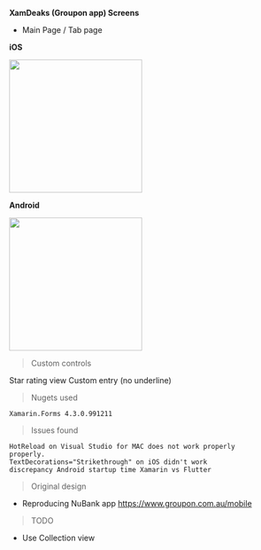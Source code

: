 **XamDeaks (Groupon app) Screens**

- Main Page / Tab page

**iOS**                                                


<img src="https://i.imgur.com/b05bnWP.png" width="240"> 


 **Android**
 
 
<img src="https://i.imgur.com/U4Ph3aj.png" width="240">




> Custom controls

   Star rating view
   Custom entry (no underline)

> Nugets used

    Xamarin.Forms 4.3.0.991211 
    
> Issues found

    HotReload on Visual Studio for MAC does not work properly
    properly.
    TextDecorations="Strikethrough" on iOS didn't work
    discrepancy Android startup time Xamarin vs Flutter

> Original design
- Reproducing NuBank app
 https://www.groupon.com.au/mobile



> TODO
- Use Collection view 
